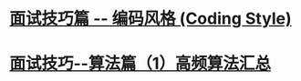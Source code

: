 # [面试技巧篇 -- 编码风格 (Coding Style)](https://sourcelancer.github.io/Coding-Skills/)

# [面试技巧--算法篇（1）高频算法汇总](https://sourcelancer.github.io/RegularlyAppearedTopics/)
